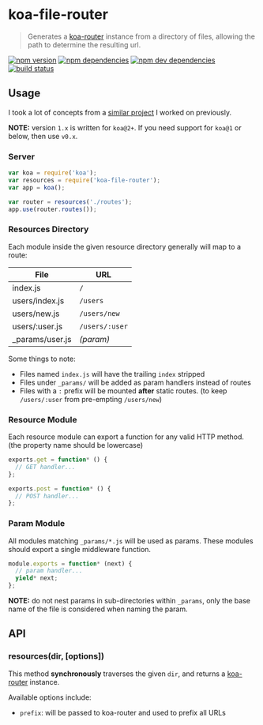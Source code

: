 # koa-file-router

> Generates a [koa-router](https://github.com/alexmingoia/koa-router) instance
> from a directory of files, allowing the path to determine the resulting url.

[![npm version](https://img.shields.io/npm/v/koa-file-router.svg)](https://www.npmjs.com/package/koa-file-router)
[![npm dependencies](https://img.shields.io/david/dominicbarnes/koa-file-router.svg)](https://david-dm.org/dominicbarnes/koa-file-router)
[![npm dev dependencies](https://img.shields.io/david/dev/dominicbarnes/koa-file-router.svg)](https://david-dm.org/dominicbarnes/koa-file-router#info=devDependencies)
[![build status](https://img.shields.io/travis/dominicbarnes/koa-file-router.svg)](https://travis-ci.org/dominicbarnes/koa-file-router)

## Usage

I took a lot of concepts from a [similar project](https://github.com/dominicbarnes/express-resourceful)
I worked on previously.

**NOTE:** version `1.x` is written for `koa@2+`. If you need support for `koa@1`
or below,  then use `v0.x`.

### Server

```js
var koa = require('koa');
var resources = require('koa-file-router');
var app = koa();

var router = resources('./routes');
app.use(router.routes());
```

### Resources Directory

Each module inside the given resource directory generally will map to a route:

| File | URL |
| ---- | --- |
| index.js | `/` |
| users/index.js | `/users` |
| users/new.js | `/users/new` |
| users/:user.js | `/users/:user` |
| \_params/user.js | *(param)* |

Some things to note:
 - Files named `index.js` will have the trailing `index` stripped
 - Files under `_params/` will be added as param handlers instead of routes
 - Files with a `:` prefix will be mounted **after** static routes. (to keep
   `/users/:user` from pre-empting `/users/new`)

### Resource Module

Each resource module can export a function for any valid HTTP method. (the
property name should be lowercase)

```js
exports.get = function* () {
  // GET handler...
};

exports.post = function* () {
  // POST handler...
};
```

### Param Module

All modules matching `_params/*.js` will be used as params. These modules
should export a single middleware function.

```js
module.exports = function* (next) {
  // param handler...
  yield* next;
};
```

**NOTE:** do not nest params in sub-directories within `_params`, only the
base name of the file is considered when naming the param.

## API

### resources(dir, [options])

This method **synchronously** traverses the given `dir`, and returns a
[koa-router](https://github.com/alexmingoia/koa-router) instance.

Available options include:
 - `prefix`: will be passed to koa-router and used to prefix all URLs
